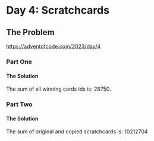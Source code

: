 # Day 4: Scratchcards

## The Problem

https://adventofcode.com/2023/day/4

### Part One

#### The Solution

The sum of all winning cards ids is: 28750.

### Part Two

#### The Solution

The sum of original and copied scratchcards is: 10212704

